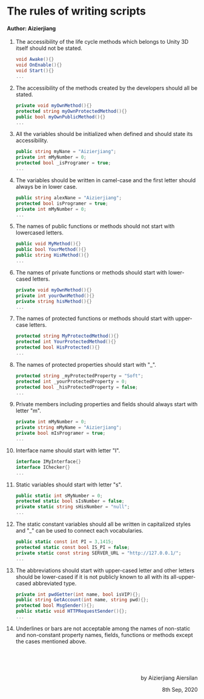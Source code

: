 # The rules of writing scripts


#### Author: Aizierjiang 



1. The accessibility of the life cycle methods which belongs to Unity 3D itself should not be stated. 

    ```C#
    void Awake(){}
    void OnEnable(){}
    void Start(){}
    ...
    ```


2. The accessibility of the methods created by the developers should all be stated. 

    ```C#
    private void myOwnMethod(){}
    protected string myOwnProtectedMethod(){}
    public bool myOwnPublicMethod(){} 
    ...
    ```


3. All the variables should be initialized when defined and should state its accessibility.

   ```C#
   public string myNane = "Aizierjiang";
   private int mMyNumber = 0;
   protected bool _isProgramer = true;
   ...
   ```


4. The variables should be written in camel-case and the first letter should always be in lower case.
    ```C#
    public string alexNane = "Aizierjiang";
    protected bool isProgramer = true;
    private int mMyNumber = 0;
    ...
    ```


5. The names of public functions or methods should not start with lowercased letters.
    ```C#
    public void MyMethod(){}
    public bool YourMethod(){}
    public string HisMethod(){}
    ...
    ```


6. The names of private functions or methods should start with lower-cased letters.

    ```C#
    private void myOwnMethod(){}
    private int yourOwnMethod(){}
    private string hisMethod(){}
    ...
    ```


7. The names of protected functions or methods should start with upper-case letters.

   ```c#
   protected string MyProtectedMethod(){}
   protected int YourProtectedMethod(){}
   protected bool HisProtected(){}
   ...
   ```


8. The names of protected properties should start with "_".

   ```C#
   protected string _myProtectedProperty = "Soft";
   protected int _yourProtectedProperty = 0;
   protected bool _hisProtectedProperty = false;
   ...
   ```


9. Private members including properties and fields should always start with letter "m".
   
    ```C#
    private int mMyNumber = 0;
    private string mMyName = "Aizierjiang";
    private bool mIsProgramer = true;
    ...
    ```


11. Interface name should start with letter "I".
    
    ```C#
    interface IMyInterface{}
    interface IChecker{}
    ...
    ```


12. Static variables should start with letter "s".

    ```C#
    public static int sMyNumber = 0;
    protected static bool sIsNumber = false;
    private static string sHisNumber = "null";
    ...
    ```


13. The static constant variables should all be written in capitalized styles and "_" can be used to connect each vocabularies.

    ```C#
    public static const int PI = 3,1415;
    protected static const bool IS_PI = false;
    private static const string SERVER_URL = "http://127.0.0.1/";
    ...
    ```


14. The abbreviations should start with upper-cased letter and other letters should be lower-cased if it is not publicly known to all with its all-upper-cased abbreviated type.

    ```C#
    private int pwdGetter(int name, bool isVIP){};
    public string GetAccount(int name, string pwd){};
    protected bool MsgSender(){};
    public static void HTTPRequestSender(){};
    ...
    ```


15. Underlines or bars are not acceptable among the names of non-static and non-constant property names, fields, functions or methods except the cases mentioned above. 


<br><br><br>

<p align="right">by Aizierjiang Aiersilan</p>
<p align="right">8th Sep, 2020</p>